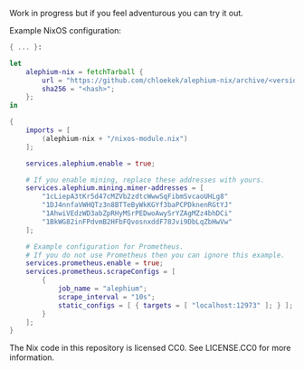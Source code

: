Work in progress but if you feel adventurous you can try it out.

Example NixOS configuration:

```nix
{ ... }:

let
    alephium-nix = fetchTarball {
        url = "https://github.com/chloekek/alephium-nix/archive/<version>.tar.gz";
        sha256 = "<hash>";
    };
in

{
    imports = [
        (alephium-nix + "/nixos-module.nix")
    ];

    services.alephium.enable = true;

    # If you enable mining, replace these addresses with yours.
    services.alephium.mining.miner-addresses = [
        "1cLiepA3tKr5d47cMZVb2zdtcWwwSqFibmSvcaoUHLg8"
        "1DJ4nnfaVWHQTz3n8BTTeByWkKGYf3baPCPDknenRGtYJ"
        "1AhwiVEdzWD3abZpRHyMSrPEDwoAwySrYZAgMZz4bhDCi"
        "1BkWG82inFPdvmB2HFbFQvosnxddF78Jvi9DbLqZbHwVw"
    ];

    # Example configuration for Prometheus.
    # If you do not use Prometheus then you can ignore this example.
    services.prometheus.enable = true;
    services.prometheus.scrapeConfigs = [
        {
            job_name = "alephium";
            scrape_interval = "10s";
            static_configs = [ { targets = [ "localhost:12973" ]; } ];
        }
    ];
}
```

The Nix code in this repository is licensed CC0.
See LICENSE.CC0 for more information.
